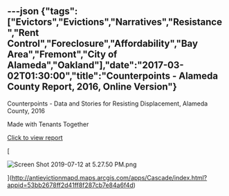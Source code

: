 ---json
{"tags":["Evictors","Evictions","Narratives","Resistance","Rent Control","Foreclosure","Affordability","Bay Area","Fremont","City of Alameda","Oakland"],"date":"2017-03-02T01:30:00","title":"Counterpoints - Alameda County Report, 2016, Online Version"}
---

Counterpoints - Data and Stories for Resisting Displacement, Alameda County, 2016

Made with Tenants Together

[Click to view report](http://antievictionmapd.maps.arcgis.com/apps/Cascade/index.html?appid=53bb2678ff2d41ff8f287cb7e84a6f4d)

[

![Screen Shot 2019-07-12 at 5.27.50 PM.png](https://images.squarespace-cdn.com/content/v1/52b7d7a6e4b0b3e376ac8ea2/1562977694552-JC1HMAL6HF20YNN3LS15/ke17ZwdGBToddI8pDm48kHnMVtMl3k7kfaf_JEhBsXN7gQa3H78H3Y0txjaiv_0fDoOvxcdMmMKkDsyUqMSsMWxHk725yiiHCCLfrh8O1z5QHyNOqBUUEtDDsRWrJLTmQAWmH8G1QkPPel_iILGFzWSyrr9kLZScyJKPf9ZAl6VgqyeQCfaTZgDDaw0oi_sa/Screen+Shot+2019-07-12+at+5.27.50+PM.png)

](http://antievictionmapd.maps.arcgis.com/apps/Cascade/index.html?appid=53bb2678ff2d41ff8f287cb7e84a6f4d)